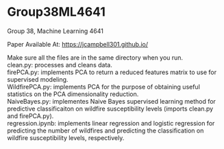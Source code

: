 # Group38ML4641
Group 38, Machine Learning 4641

Paper Available At:
https://jcampbell301.github.io/

Make sure all the files are in the same directory when you run.  
clean.py: processes and cleans data.  
firePCA.py: implements PCA to return a reduced features matrix to use for supervised modeling.  
WildfirePCA.py: implements PCA for the purpose of obtaining useful statistics on the PCA dimensionality reduction.  
NaiveBayes.py: implementes Naive Bayes supervised learning method for predictive classificaiton on wildfire susceptibility levels (imports clean.py and firePCA.py).  
regression.ipynb: implements linear regression and logistic regression for predicting the number of wildfires and predicting the classification on wildfire susceptibility levels, respectively.  
